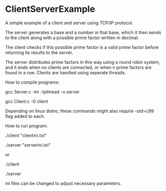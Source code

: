 # ClientServerExample
A simple example of a client and server using TCP/IP protocol.

The server generates a base and a number in that base, which it then sends to the client along with a possible prime factor written in decimal.

The client checks if this possible prime factor is a valid prime factor before returning its results to the server. 

The server distributes prime factors in this way using a round robin system, and it ends when no clients are connected, or when n prime factors are found in a row. Clients are handled using seperate threads.

How to compile programs:

gcc Server.c -lm -lpthread -o server

gcc Client.c -0 client

Depending on linux distro, these commands might also require -std=c99 flag added to each.


How to run program:

./client "clientini.txt"

./server "serverini.txt"

or

./client

./server

ini files can be changed to adjust necessary parameters.
